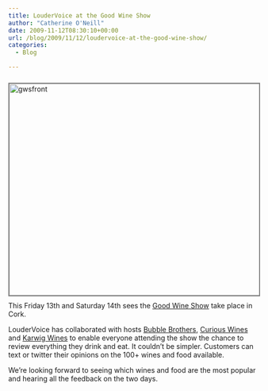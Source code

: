 ```yaml
---
title: LouderVoice at the Good Wine Show
author: "Catherine O'Neill"
date: 2009-11-12T08:30:10+00:00
url: /blog/2009/11/12/loudervoice-at-the-good-wine-show/
categories:
  - Blog

---
```

<p style="text-align: left;">
  <a href="http://goodwineshow.com/"><img class="aligncenter size-large wp-image-573" style="border: 2px solid gray; margin-top: 10px; margin-bottom: 10px;" title="gwsfront" src="https://loudervoice.com/wp-content/uploads/2009/11/12/loudervoice-at-the-good-wine-show/gwsfront-1024x788.jpg" alt="gwsfront" width="553" height="426" srcset="/wp-content/uploads/2009/11/12/loudervoice-at-the-good-wine-show/gwsfront-1024x788.jpg 1024w, /wp-content/uploads/2009/11/12/loudervoice-at-the-good-wine-show/gwsfront-300x231.jpg 300w, /wp-content/uploads/2009/11/12/loudervoice-at-the-good-wine-show/gwsfront.jpg 1066w" sizes="(max-width: 553px) 100vw, 553px" /></a>This Friday 13th and Saturday 14th sees the <a href="http://goodwineshow.com/" target="_blank">Good Wine Show</a> take place in Cork.
</p>

<p style="text-align: left;">
  LouderVoice has collaborated with hosts <a href="http://bubblebrothers.com" target="_blank">Bubble Brothers</a>, <a href="http://curiouswines.ie" target="_blank">Curious Wines </a>and <a href="http://karwigwines.ie">Karwig Wines</a> to enable everyone attending the show the chance to review everything they drink and eat. It couldn&#8217;t be simpler. Customers can text or twitter their opinions on the 100+ wines and food available.
</p>

<p style="text-align: left;">
  We&#8217;re looking forward to seeing which wines and food are the most popular and hearing all the feedback on the two days.
</p>

<p style="text-align: left;">